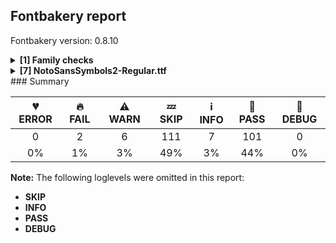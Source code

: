 ## Fontbakery report

Fontbakery version: 0.8.10

<details><summary><b>[1] Family checks</b></summary><div><details><summary>🔥 <b>FAIL:</b> Does font file include unacceptable control character glyphs? (<a href="https://font-bakery.readthedocs.io/en/stable/fontbakery/profiles/googlefonts.html#com.google.fonts/check/family/control_chars">com.google.fonts/check/family/control_chars</a>)</summary><div>


* 🔥 **FAIL** The following unacceptable control characters were identified:
 fonts/NotoSansSymbols2/googlefonts/ttf/NotoSansSymbols2-Regular.ttf: uni0001, uni0002, uni0003, uni0004, uni0005, uni0006, uni0007, uni0008, uni0009, uni000A, uni000B, uni000C, uni000E, uni000F, uni0010, uni0011, uni0012, uni0013, uni0014, uni0015, uni0016, uni0017, uni0018, uni0019, uni001A, uni001B, uni001C, uni001D, uni001E, uni001F
 [code: unacceptable]
</div></details><br></div></details><details><summary><b>[7] NotoSansSymbols2-Regular.ttf</b></summary><div><details><summary>🔥 <b>FAIL:</b> Ensure dotted circle glyph is present and can attach marks. (<a href="https://font-bakery.readthedocs.io/en/stable/fontbakery/profiles/universal.html#com.google.fonts/check/dotted_circle">com.google.fonts/check/dotted_circle</a>)</summary><div>


* 🔥 **FAIL** The following glyphs could not be attached to the dotted circle glyph:

	- acutecomb

	- gravecomb

	- tildecomb

	- uni0302

	- uni0304

	- uni0306

	- uni0307

	- uni0308

	- uni030A

	- uni030B 

	- And 5 more.

Use -F or --full-lists to disable shortening of long lists. [code: unattached-dotted-circle-marks]
</div></details><details><summary>⚠ <b>WARN:</b> Ensure files are not too large. (<a href="https://font-bakery.readthedocs.io/en/stable/fontbakery/profiles/googlefonts.html#com.google.fonts/check/file_size">com.google.fonts/check/file_size</a>)</summary><div>


* ⚠ **WARN** Font file is 1.2Mb; ideally it should be less than 1.0Mb [code: large-font]
</div></details><details><summary>⚠ <b>WARN:</b> Ensure fonts have ScriptLangTags declared on the 'meta' table. (<a href="https://font-bakery.readthedocs.io/en/stable/fontbakery/profiles/googlefonts.html#com.google.fonts/check/meta/script_lang_tags">com.google.fonts/check/meta/script_lang_tags</a>)</summary><div>


* ⚠ **WARN** This font file does not have a 'meta' table. [code: lacks-meta-table]
</div></details><details><summary>⚠ <b>WARN:</b> Check if each glyph has the recommended amount of contours. (<a href="https://font-bakery.readthedocs.io/en/stable/fontbakery/profiles/universal.html#com.google.fonts/check/contour_count">com.google.fonts/check/contour_count</a>)</summary><div>


* ⚠ **WARN** This check inspects the glyph outlines and detects the total number of contours in each of them. The expected values are infered from the typical ammounts of contours observed in a large collection of reference font families. The divergences listed below may simply indicate a significantly different design on some of your glyphs. On the other hand, some of these may flag actual bugs in the font such as glyphs mapped to an incorrect codepoint. Please consider reviewing the design and codepoint assignment of these to make sure they are correct.

The following glyphs do not have the recommended number of contours:

	- Glyph name: aogonek	Contours detected: 3	Expected: 2

	- Glyph name: uogonek	Contours detected: 2	Expected: 1

	- Glyph name: uni2611	Contours detected: 3	Expected: 2

	- Glyph name: aogonek	Contours detected: 3	Expected: 2

	- Glyph name: uni2611	Contours detected: 3	Expected: 2 

	- And Glyph name: uogonek	Contours detected: 2	Expected: 1
 [code: contour-count]
</div></details><details><summary>⚠ <b>WARN:</b> Check mark characters are in GDEF mark glyph class. (<a href="https://font-bakery.readthedocs.io/en/stable/fontbakery/profiles/gdef.html#com.google.fonts/check/gdef_mark_chars">com.google.fonts/check/gdef_mark_chars</a>)</summary><div>


* ⚠ **WARN** The following mark characters could be in the GDEF mark glyph class:
	 u101FD (U+101FD), u102E0 (U+102E0), uni20E2 (U+20E2) and uni20E3 (U+20E3) [code: mark-chars]
</div></details><details><summary>⚠ <b>WARN:</b> Do outlines contain any jaggy segments? (<a href="https://font-bakery.readthedocs.io/en/stable/fontbakery/profiles/<Section: Outline Correctness Checks>.html#com.google.fonts/check/outline_jaggy_segments">com.google.fonts/check/outline_jaggy_segments</a>)</summary><div>


* ⚠ **WARN** The following glyphs have jaggy segments:

	* u101D1 (U+101D1): L<<158.0,655.0>--<202.0,553.0>>/L<<202.0,553.0>--<167.0,658.0>> = 4.8990924537876985

	* u101D1 (U+101D1): L<<196.0,669.0>--<231.0,563.0>>/L<<231.0,563.0>--<221.0,676.0>> = 13.21538973442621

	* u101D1 (U+101D1): L<<290.0,688.0>--<289.0,558.0>>/L<<289.0,558.0>--<300.0,680.0>> = 4.71135362944517

	* u101D1 (U+101D1): L<<408.0,660.0>--<382.0,547.0>>/L<<382.0,547.0>--<424.0,635.0>> = 12.55629033344111

	* u101D1 (U+101D1): L<<451.0,623.0>--<410.0,538.0>>/L<<410.0,538.0>--<466.0,619.0>> = 8.907880578202827

	* u101D1 (U+101D1): L<<490.0,602.0>--<441.0,532.0>>/L<<441.0,532.0>--<501.0,590.0>> = 10.979001732520492

	* u101D3 (U+101D3): B<<230.0,133.5>-<227.0,152.0>-<225.0,180.0>>/B<<225.0,180.0>-<225.0,153.0>-<211.0,120.0>> = 4.085616779974798

	* u101D4 (U+101D4): B<<127.0,331.0>-<127.0,364.0>-<133.0,388.0>>/B<<133.0,388.0>-<125.0,373.0>-<120.0,326.0>> = 14.036243467926484

	* u101D5 (U+101D5): B<<262.0,599.0>-<295.0,599.0>-<341.0,560.0>>/B<<341.0,560.0>-<317.0,588.0>-<287.0,604.5>> = 9.106557599367749

	* u101D9 (U+101D9): B<<140.0,253.0>-<140.0,110.0>-<146.0,-22.0>>/B<<146.0,-22.0>-<154.0,23.0>-<158.5,91.5>> = 12.683160190042093 

	* And 212 more.

Use -F or --full-lists to disable shortening of long lists. [code: found-jaggy-segments]
</div></details><details><summary>⚠ <b>WARN:</b> Do outlines contain any semi-vertical or semi-horizontal lines? (<a href="https://font-bakery.readthedocs.io/en/stable/fontbakery/profiles/<Section: Outline Correctness Checks>.html#com.google.fonts/check/outline_semi_vertical">com.google.fonts/check/outline_semi_vertical</a>)</summary><div>


* ⚠ **WARN** The following glyphs have semi-vertical/semi-horizontal lines:

	* exclam (U+0021): L<<100.0,174.0>--<98.0,714.0>>

	* exclam (U+0021): L<<127.0,714.0>--<125.0,174.0>>

	* exclamdown (U+00A1): L<<122.0,354.0>--<124.0,-186.0>>

	* exclamdown (U+00A1): L<<96.0,-186.0>--<98.0,354.0>>

	* u101D1 (U+101D1): L<<290.0,688.0>--<289.0,558.0>>

	* u101DD (U+101DD): L<<50.0,22.0>--<54.0,655.0>>

	* u101DD (U+101DD): L<<80.0,285.0>--<78.0,29.0>>

	* u101DD (U+101DD): L<<83.0,657.0>--<81.0,394.0>>

	* u102F5 (U+102F5): L<<373.0,188.0>--<764.0,190.0>>

	* u102F5 (U+102F5): L<<765.0,100.0>--<201.0,97.0>> 

	* And 28 more.

Use -F or --full-lists to disable shortening of long lists. [code: found-semi-vertical]
</div></details><br></div></details>
### Summary

| 💔 ERROR | 🔥 FAIL | ⚠ WARN | 💤 SKIP | ℹ INFO | 🍞 PASS | 🔎 DEBUG |
|:-----:|:----:|:----:|:----:|:----:|:----:|:----:|
| 0 | 2 | 6 | 111 | 7 | 101 | 0 |
| 0% | 1% | 3% | 49% | 3% | 44% | 0% |

**Note:** The following loglevels were omitted in this report:
* **SKIP**
* **INFO**
* **PASS**
* **DEBUG**
